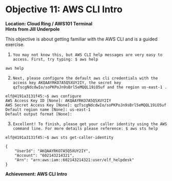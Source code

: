 
# Objective 11: AWS CLI Intro
**Location: Cloud Ring / AWS101 Terminal**  
**Hints from Jill Underpole**

This objective is about getting familiar with the AWS CLI and is a guided exercise.

1. `You may not know this, but AWS CLI help messages are very easy to access. First, try typing:
$ aws help`
```
aws help
```

2. `Next, please configure the default aws cli credentials with the access key AKQAAYRKO7A5Q5XUY2IY, the secret key qzTscgNdcdwIo/soPKPoJn9sBrl5eMQQL19iO5uf and the region us-east-1 .`

```
elf@4191a3131f45:~$ aws configure
AWS Access Key ID [None]: AKQAAYRKO7A5Q5XUY2IY
AWS Secret Access Key [None]: qzTscgNdcdwIo/soPKPoJn9sBrl5eMQQL19iO5uf
Default region name [None]: us-east-1
Default output format [None]:
```

3. `Excellent! To finish, please get your caller identity using the AWS command line. For more details please reference:
$ aws sts help`
```
elf@4191a3131f45:~$ aws sts get-caller-identity

{
    "UserId": "AKQAAYRKO7A5Q5XUY2IY",
    "Account": "602143214321",
    "Arn": "arn:aws:iam::602143214321:user/elf_helpdesk"
}
```

**Achievement: AWS CLI Intro**
